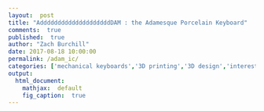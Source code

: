 ```yaml
---
layout:  post
title: "AddddddddddddddddddddDAM : the Adamesque Porcelain Keyboard"
comments:  true
published:  true
author: "Zach Burchill"
date: 2017-08-18 10:00:00
permalink: /adam_ic/
categories: ['mechanical keyboards','3D printing','3D design','interest check',keyboard,porcelain]
output:
  html_document:
    mathjax:  default
    fig_caption:  true
---
```




